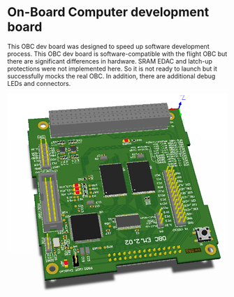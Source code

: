 # On-Board Computer development board
This OBC dev board was designed to speed up software development process. This OBC dev board is software-compatible with the flight OBC but there are significant differences in hardware. SRAM EDAC and latch-up protections were not implemented here. So it is not ready to launch but it successfully mocks the real OBC. In addition, there are additional debug LEDs and connectors.

![OBC dev top view](pcb/Project-Documentation/obc_top.png)